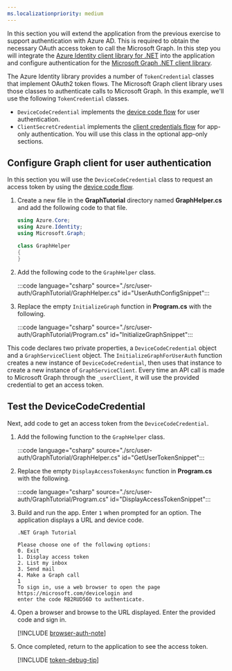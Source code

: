 ```yaml
---
ms.localizationpriority: medium
---
```


<!-- markdownlint-disable MD041 -->

In this section you will extend the application from the previous exercise to support authentication with Azure AD. This is required to obtain the necessary OAuth access token to call the Microsoft Graph. In this step you will integrate the [Azure Identity client library for .NET](https://www.nuget.org/packages/Azure.Identity) into the application and configure authentication for the [Microsoft Graph .NET client library](https://github.com/microsoftgraph/msgraph-sdk-dotnet).

The Azure Identity library provides a number of `TokenCredential` classes that implement OAuth2 token flows. The Microsoft Graph client library uses those classes to authenticate calls to Microsoft Graph. In this example, we'll use the following `TokenCredential` classes.

- `DeviceCodeCredential` implements the [device code flow](/azure/active-directory/develop/v2-oauth2-device-code) for user authentication.
- `ClientSecretCredential` implements the [client credentials flow](/azure/active-directory/develop/v2-oauth2-client-creds-grant-flow) for app-only authentication. You will use this class in the optional app-only sections.

## Configure Graph client for user authentication

In this section you will use the `DeviceCodeCredential` class to request an access token by using the [device code flow](/azure/active-directory/develop/v2-oauth2-device-code).

1. Create a new file in the **GraphTutorial** directory named **GraphHelper.cs** and add the following code to that file.

    ```csharp
    using Azure.Core;
    using Azure.Identity;
    using Microsoft.Graph;

    class GraphHelper
    {
    }
    ```

1. Add the following code to the `GraphHelper` class.

    :::code language="csharp" source="./src/user-auth/GraphTutorial/GraphHelper.cs" id="UserAuthConfigSnippet":::

1. Replace the empty `InitializeGraph` function in **Program.cs** with the following.

    :::code language="csharp" source="./src/user-auth/GraphTutorial/Program.cs" id="InitializeGraphSnippet":::

This code declares two private properties, a `DeviceCodeCredential` object and a `GraphServiceClient` object. The `InitializeGraphForUserAuth` function creates a new instance of `DeviceCodeCredential`, then uses that instance to create a new instance of `GraphServiceClient`. Every time an API call is made to Microsoft Graph through the `_userClient`, it will use the provided credential to get an access token.

## Test the DeviceCodeCredential

Next, add code to get an access token from the `DeviceCodeCredential`.

1. Add the following function to the `GraphHelper` class.

    :::code language="csharp" source="./src/user-auth/GraphTutorial/GraphHelper.cs" id="GetUserTokenSnippet":::

1. Replace the empty `DisplayAccessTokenAsync` function in **Program.cs** with the following.

    :::code language="csharp" source="./src/user-auth/GraphTutorial/Program.cs" id="DisplayAccessTokenSnippet":::

1. Build and run the app. Enter `1` when prompted for an option. The application displays a URL and device code.

    ```Shell
    .NET Graph Tutorial

    Please choose one of the following options:
    0. Exit
    1. Display access token
    2. List my inbox
    3. Send mail
    4. Make a Graph call
    1
    To sign in, use a web browser to open the page https://microsoft.com/devicelogin and
    enter the code RB2RUD56D to authenticate.
    ```

1. Open a browser and browse to the URL displayed. Enter the provided code and sign in.

    [!INCLUDE [browser-auth-note](../shared/browser-auth-note.md)]

1. Once completed, return to the application to see the access token.

    [!INCLUDE [token-debug-tip](../shared/token-debug-tip.md)]
